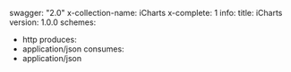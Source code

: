 swagger: "2.0"
x-collection-name: iCharts
x-complete: 1
info:
  title: iCharts
  version: 1.0.0
schemes:
- http
produces:
- application/json
consumes:
- application/json